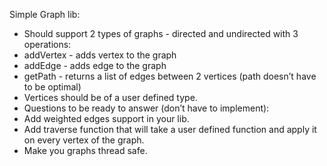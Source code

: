 Simple Graph lib:
 * Should support 2 types of graphs - directed and undirected with 3 operations:
 * addVertex - adds vertex to the graph
 * addEdge - adds edge to the graph
 * getPath - returns a list of edges between 2 vertices (path doesn’t have to be optimal)
 * Vertices should be of a user defined type.
 * Questions to be ready to answer (don’t have to implement):
 * Add weighted edges support in your lib.
 * Add traverse function that will take a user defined function and apply it on every vertex of the graph.
 * Make you graphs thread safe.
